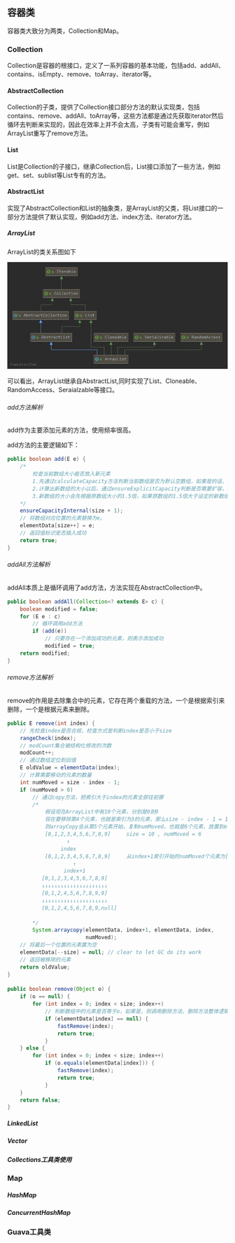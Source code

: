 ## 容器类

容器类大致分为两类，Collection和Map。

### Collection

Collection是容器的根接口，定义了一系列容器的基本功能，包括add、addAll、contains、isEmpty、remove、toArray、iterator等。

#### AbstractCollection

Collection的子类，提供了Collection接口部分方法的默认实现类，包括contains、remove、addAll、toArray等，这些方法都是通过先获取iterator然后循环去判断来实现的，因此在效率上并不会太高，子类有可能会重写，例如ArrayList重写了remove方法。

#### List

List是Collection的子接口，继承Collection后，List接口添加了一些方法，例如get、set、sublist等List专有的方法。

#### AbstractList

实现了AbstractCollection和List的抽象类，是ArrayList的父类，将List接口的一部分方法提供了默认实现，例如add方法、index方法、iterator方法。

##### ArrayList

ArrayList的类关系图如下

![ArrayList类关系图](./ArrayList类关系图.jpg)

可以看出，ArrayList继承自AbstractList,同时实现了List、Cloneable、RandomAccess、Seraialzable等接口。

###### add方法解析

add作为主要添加元素的方法，使用频率很高。

add方法的主要逻辑如下：

```java
public boolean add(E e) {
    /*
    	检查当前数组大小能否放入新元素
    	1.先通过calculateCapacity方法判断当前数组是否为默认空数组，如果是的话，则将新数组大小设置为默认值与传入的数组大小的较大值。
    	2.计算出新数组的大小以后，通过ensureExplicitCapacity判断是否需要扩容，如果需要扩容，则使用Arrays.copy方法，将集合中的数组赋值为新生成的数组。
    	3.新数组的大小会先根据原数组大小的1.5倍，如果原数组的1.5倍大于设定的新数组大小，则新数组大小为原数组大小的1.5，同时会再和Integer.MaxValue-8进行对比，限制最大为Integer.MaxValue。
    */
    ensureCapacityInternal(size + 1);  
    // 将数组对应位置的元素替换为e。
    elementData[size++] = e;
    // 返回值标识是否插入成功
    return true;
}


```

###### addAll方法解析

addAll本质上是循环调用了add方法，方法实现在AbstractCollection中。

```java
public boolean addAll(Collection<? extends E> c) {
    boolean modified = false;
    for (E e : c)
        // 循环调用add方法
        if (add(e))
            // 只要存在一个添加成功的元素，则表示添加成功
            modified = true;
    return modified;
}
```

###### remove方法解析

remove的作用是去除集合中的元素，它存在两个重载的方法，一个是根据索引来删除，一个是根据元素来删除。

```java
public E remove(int index) {
    // 先检查index是否合规，检查方式是判断index是否小于size
    rangeCheck(index);
	// modCount集合被结构化修改的次数
    modCount++;
    // 通过数组定位到旧值
    E oldValue = elementData(index);
	// 计算需要移动的元素的数量
    int numMoved = size - index - 1;
    if (numMoved > 0)
        // 通过copy方法，把索引大于index的元素全部往前挪
        /*
        	假设现在ArrayList中有10个元素，分别是0到9
        	现在要移除第4个元素，也就是索引为3的元素，那么size - index - 1 = 10 - 3 - 1 = 6,则numMoved = 6
        	则arrayCopy会从第5个元素开始，复制numMoved，也就是6个元素，放置到elementData的第3个元素开始的6个位置上。
        	[0,1,2,3,4,5,6,7,8,9]     size = 10 , numMoved = 6
        	       ↑
        	     index
            [0,1,2,3,4,5,6,7,8,9]     从index+1索引开始的numMoved个元素为[4,5,6,7,8,9]
                     ↑
                  index+1   
           [0,1,2,3,4,5,6,7,8,9]      
           ↓↓↓↓↓↓↓↓↓↓↓↓↓↓↓↓↓↓↓↓↓
           [0,1,2,4,5,6,7,8,9,9]
           ↓↓↓↓↓↓↓↓↓↓↓↓↓↓↓↓↓↓↓↓↓
           [0,1,2,4,5,6,7,8,9,null]
        	     
        */
        System.arraycopy(elementData, index+1, elementData, index,
                         numMoved);
    // 将最后一个位置的元素置为空
    elementData[--size] = null; // clear to let GC do its work
	// 返回被移除的元素
    return oldValue;
}

public boolean remove(Object o) {
    if (o == null) {
        for (int index = 0; index < size; index++)
            // 判断数组中的元素是否等于o，如果是，则调用删除方法，删除方法整体逻辑与remove(index)类似，都是通过找到对应的索引，然后使用copy方法进行替换。
            if (elementData[index] == null) {
                fastRemove(index);
                return true;
            }
    } else {
        for (int index = 0; index < size; index++)
            if (o.equals(elementData[index])) {
                fastRemove(index);
                return true;
            }
    }
    return false;
}
```




##### LinkedList

##### Vector

##### Collections工具类使用

### Map

##### HashMap

##### ConcurrentHashMap

### Guava工具类
